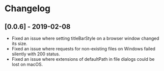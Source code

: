 # Changelog

## [0.0.6] - 2019-02-08

- Fixed an issue where setting titleBarStyle on a browser window changed its size.
- Fixed an issue where requests for non-existing files on Windows failed silently with 200 status.
- Fixed an issue where extensions of defaultPath in file dialogs could be lost on macOS.
